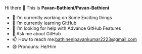 Hi there 👋
This is **Pavan-Bathieni/Pavan-Bathieni** 
- 🔭 I’m currently working on Some Exciting things
- 🌱 I’m currently learning GitHub
- 🤔 I’m looking for help with Advance GitHub Features
- 💬 Ask me about GitHub
- 📫 How to reach me:bathinenipavankumar2223@gmail.com
- 😄 Pronouns: He/Him

